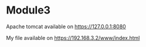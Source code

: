 # Module3
Apache tomcat available on https://127.0.0.1:8080

My file available on https://192.168.3.2/www/index.html
